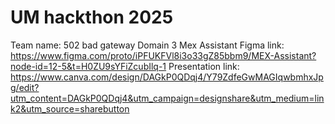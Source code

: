 # UM hackthon 2025 
Team name: 502 bad gateway
Domain 3 Mex Assistant
Figma link:
https://www.figma.com/proto/iPFUKFVl8i3o33gZ85bbm9/MEX-Assistant?node-id=12-5&t=H0ZU9sYFiZcubIlq-1
Presentation link:
https://www.canva.com/design/DAGkP0QDqj4/Y79ZdfeGwMAGIqwbmhxJpg/edit?utm_content=DAGkP0QDqj4&utm_campaign=designshare&utm_medium=link2&utm_source=sharebutton
